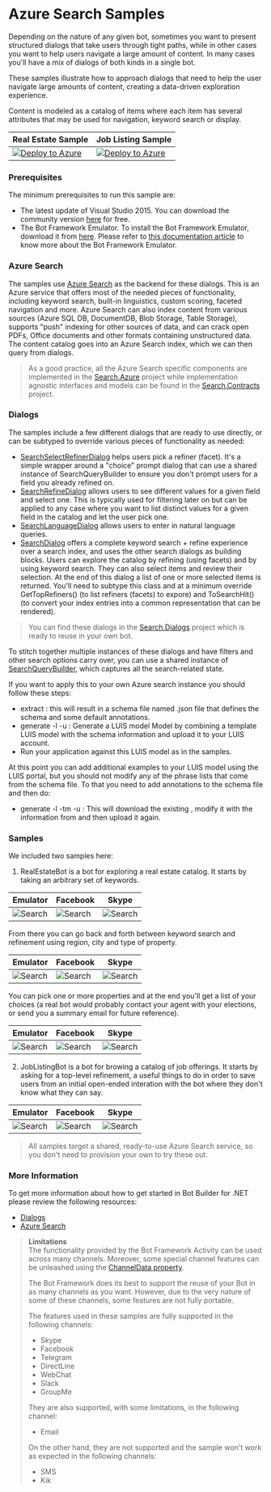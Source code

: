 # Azure Search Samples

Depending on the nature of any given bot, sometimes you want to present structured dialogs that take users through tight paths, while in other cases you want to 
help users navigate a large amount of content. In many cases you'll have a mix of dialogs of both kinds in a single bot.  

These samples illustrate how to approach dialogs that need to help the user navigate large amounts of content, creating a data-driven exploration experience.

Content is modeled as a catalog of items where each item has several attributes that may be used for navigation, keyword search or display.

| Real Estate Sample | Job Listing Sample|
|--------------------|-------------------|
|[![Deploy to Azure][Deploy Button]][Deploy CSharp/Search/RealEstateBot]|[![Deploy to Azure][Deploy Button]][Deploy CSharp/Search/JobListingBot]|


[Deploy Button]: https://azuredeploy.net/deploybutton.png
[Deploy CSharp/Search/RealEstateBot]: https://azuredeploy.net?repository=https://github.com/microsoft/BotBuilder-Samples/tree/master/CSharp/demo-Search/RealEstateBot
[Deploy CSharp/Search/JobListingBot]: https://azuredeploy.net?repository=https://github.com/microsoft/BotBuilder-Samples/tree/master/CSharp/demo-Search/JobListingBot

### Prerequisites

The minimum prerequisites to run this sample are:
* The latest update of Visual Studio 2015. You can download the community version [here](http://www.visualstudio.com) for free.
* The Bot Framework Emulator. To install the Bot Framework Emulator, download it from [here](https://aka.ms/bf-bc-emulator). Please refer to [this documentation article](https://docs.botframework.com/en-us/csharp/builder/sdkreference/gettingstarted.html#emulator) to know more about the Bot Framework Emulator.

### Azure Search

The samples use [Azure Search](https://azure.microsoft.com/en-us/services/search/) as the backend for these dialogs. This is an Azure service that offers most of the needed pieces of functionality, including keyword search, built-in linguistics, custom scoring, faceted navigation and more. Azure Search can also index content from various sources (Azure SQL DB, DocumentDB, Blob Storage, Table Storage), supports "push" indexing for other sources of data, and can crack open PDFs, Office documents and other formats containing unstructured data. The content catalog goes into an Azure Search index, which we can then query from dialogs.

> As a good practice, all the Azure Search specific components are implemented in the [Search.Azure](Search.Azure/) project while implementation agnostic interfaces and models can be found in the [Search.Contracts](Search.Contracts/)  project.

### Dialogs

The samples include a few different dialogs that are ready to use directly, or can be subtyped to override various pieces of functionality as needed:
* [SearchSelectRefinerDialog](Search.Dialogs/SearchSelectRefinerDialog.cs) helps users pick a refiner (facet). It's a simple wrapper around a "choice" prompt dialog that can use a shared instance of SearchQueryBuilder to ensure you don't prompt users for a field you already refined on.
* [SearchRefineDialog](/Search.Dialogs/SearchRefineDialog.cs) allows users to see different values for a given field and select one. This is typically used for filtering later on but can be applied to any case where you want to list distinct values for a given field in the catalog and let the user pick one.
* [SearchLanguageDialog](/Search.Dialogs/SearchLanguageDialog.cs) allows users to enter in natural language queries. 
* [SearchDialog](Search.Dialogs/SearchDialog.cs) offers a complete keyword search + refine experience over a search index, and uses the other search dialogs as building blocks. Users can explore the catalog by refining (using facets) and by using keyword search. They can also select items and review their selection. At the end of this dialog a list of one or more selected items is returned. You'll need to subtype this class and at a minimum override GetTopRefiners() (to list refiners (facets) to expore) and ToSearchHit() (to convert your index entries into a common representation that can be rendered).

> You can find these dialogs in the [Search.Dialogs](Search.Dialogs/) project which is ready to reuse in your own bot.

To stitch together multiple instances of these dialogs and have filters and other search options carry over, you can use a shared instance of [SearchQueryBuilder](Search.Contracts/Models/SearchQueryBuilder.cs), which captures all the search-related state.

If you want to apply this to your own Azure search instance you should follow these steps:
* extract <searchServiceName> <searchIndexName> <searchAdminKey> : this will result in a schema file named <searchIndexName>.json file that defines the schema and some default annotations.
* generate <schemaFile> -l <LUIS Subscription Key> -u : Generate a LUIS model <schemaFilename>Model by combining a template LUIS model with the schema information and upload it to your LUIS account.
* Run your application against this LUIS model as in the samples.

At this point you can add additional examples to your LUIS model using the LUIS portal, but you should not modify any of the phrase lists that come from the schema file.  To that you need to add annotations to the schema
file and then do:
* generate <schemaFile> -l <LUIS Subscription Key> -tm <LUIS Model Name> -u : This will download the existing <LUIS Model name>, modify it with the information from <schemaFile> and then upload it again.

### Samples

We included two samples here:

1. RealEstateBot is a bot for exploring a real estate catalog. 
  It starts by taking an arbitrary set of keywords.
  
  | Emulator | Facebook | Skype |
  |----------|-------|----------|
  |![Search](images/realstate-keywords-emulator.png)|![Search](images/realstate-keywords-facebook.png)|![Search](images/realstate-keywords-skype.png)|
  
  From there you can go back and forth between keyword search and refinement using region, city and type of property.
  
  | Emulator | Facebook | Skype |
  |----------|-------|----------|
  |![Search](images/realstate-refine-emulator.png)|![Search](images/realstate-refine-facebook.png)|![Search](images/realstate-refine-skype.png)|

  You can pick one or more properties and at the end you'll get a list of your choices (a real bot would probably contact your agent with your elections, or send you a summary email for future reference).
  
  | Emulator | Facebook | Skype |
  |----------|-------|----------|
  |![Search](images/realstate-pick-emulator.png)|![Search](images/realstate-pick-facebook.png)|![Search](images/realstate-pick-skype.png)|

2. JobListingBot is a bot for browing a catalog of job offerings.
  It starts by asking for a top-level refinement, a useful things to do in order to save users from an initial open-ended interation with the bot where they don't know what they can say.
  
  | Emulator | Facebook | Skype |
  |----------|-------|----------|
  |![Search](images/joblisting-refine-emulator.png)|![Search](images/joblisting-refine-facebook.png)|![Search](images/joblisting-refine-skype.png)|

> All samples target a shared, ready-to-use Azure Search service, so you don't need to provision your own to try these out. 

### More Information

To get more information about how to get started in Bot Builder for .NET please review the following resources:

* [Dialogs](https://docs.botframework.com/en-us/csharp/builder/sdkreference/dialogs.html)
* [Azure Search](https://azure.microsoft.com/en-us/services/search/)

> **Limitations**  
> The functionality provided by the Bot Framework Activity can be used across many channels. Moreover, some special channel features can be unleashed using the [ChannelData property](https://docs.botframework.com/en-us/csharp/builder/sdkreference/channels.html).
> 
> The Bot Framework does its best to support the reuse of your Bot in as many channels as you want. However, due to the very nature of some of these channels, some features are not fully portable.
> 
> The features used in these samples are fully supported in the following channels:
> - Skype
> - Facebook
> - Telegram
> - DirectLine
> - WebChat
> - Slack
> - GroupMe
> 
> They are also supported, with some limitations, in the following channel:
> - Email
> 
> On the other hand, they are not supported and the sample won't work as expected in the following channels:
> - SMS
> - Kik
